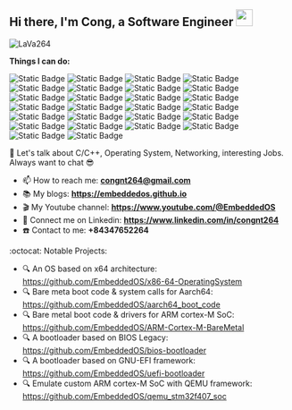 ## Hi there, I'm Cong, a Software Engineer <img src="https://emojis.slackmojis.com/emojis/images/1531849430/4246/blob-sunglasses.gif?1531849430" width="30"/>

![LaVa264](https://komarev.com/ghpvc/?username=LaVa264)

**Things I can do:**

![Static Badge](https://img.shields.io/badge/-C-45b8d8?style=flat-square&logo=c&logoColor=white)
![Static Badge](https://img.shields.io/badge/-C++-45b8d8?style=flat-square&logo=cplusplusbuilder&logoColor=white&color=8DD6F9)
![Static Badge](https://img.shields.io/badge/-Python-45b8d8?style=flat-square&logo=python&logoColor=white&color=2496ED)
![Static Badge](https://img.shields.io/badge/-Assembly-45b8d8?style=flat-square&logo=esphome&logoColor=white&color=2088FF)
![Static Badge](https://img.shields.io/badge/-Embedded_OS-45b8d8?style=flat-square&logo=educative&logoColor=white&color=4285F4)
![Static Badge](https://img.shields.io/badge/-Embedded_Linux-45b8d8?style=flat-square&logo=linux&logoColor=white&color=3178C6)
![Static Badge](https://img.shields.io/badge/-Firmware_MCU-45b8d8?style=flat-square&logo=amazonec2&logoColor=white&color=4000BF)
![Static Badge](https://img.shields.io/badge/-Linux_Kernel-45b8d8?style=flat-square&logo=linux&logoColor=white&color=311C87)
![Static Badge](https://img.shields.io/badge/-Networking-45b8d8?style=flat-square&logo=circuitverse&logoColor=white&color=430098)
![Static Badge](https://img.shields.io/badge/-TCP_IP-45b8d8?style=flat-square&logo=overcast&logoColor=white&color=B7178C)
![Static Badge](https://img.shields.io/badge/-WiFi_BLE-45b8d8?style=flat-square&logo=overcast&logoColor=white&color=E10098)
![Static Badge](https://img.shields.io/badge/-Network_Security-45b8d8?style=flat-square&logo=awssecretsmanager&logoColor=white&color=CC6699)
![Static Badge](https://img.shields.io/badge/-Bootloader-45b8d8?style=flat-square&logo=springboot&logoColor=white&color=DB7093)
![Static Badge](https://img.shields.io/badge/-BIOS_UEFI-45b8d8?style=flat-square&logo=springboot&logoColor=white&color=F05032)
![Static Badge](https://img.shields.io/badge/-Uboot-45b8d8?style=flat-square&logo=springboot&logoColor=white&color=E0234E)
![Static Badge](https://img.shields.io/badge/-Yocto-45b8d8?style=flat-square&logo=compilerexplorer&logoColor=white&color=DD1100)
![Static Badge](https://img.shields.io/badge/-FreeRTOS-45b8d8?style=flat-square&logo=tampermonkey&logoColor=white&color=CB3837)
![Static Badge](https://img.shields.io/badge/-x86_64_Arch-45b8d8?style=flat-square&logo=intel&logoColor=white&color=E34F26)
![Static Badge](https://img.shields.io/badge/-ARM_Arch-45b8d8?style=flat-square&logo=stmicroelectronics&logoColor=white&color=FB542B)
![Static Badge](https://img.shields.io/badge/-Docker-45b8d8?style=flat-square&logo=docker&logoColor=white&color=EC4A3F)
![Static Badge](https://img.shields.io/badge/-Load_balancer-45b8d8?style=flat-square&logo=awselasticloadbalancing&logoColor=white&color=F9A03C)
![Static Badge](https://img.shields.io/badge/-Firewall-45b8d8?style=flat-square&logo=springsecurity&logoColor=white&color=F7B93E)
![Static Badge](https://img.shields.io/badge/-Device_Driver_Model-45b8d8?style=flat-square&logo=modrinth&logoColor=white&color=47A248)
![Static Badge](https://img.shields.io/badge/-Debugger-45b8d8?style=flat-square&logo=quicklook&logoColor=white&color=green)
![Static Badge](https://img.shields.io/badge/-QEMU-45b8d8?style=flat-square&logo=qemu&logoColor=white&color=98eb34)
![Static Badge](https://img.shields.io/badge/-Virtualization-45b8d8?style=flat-square&logo=steelseries&logoColor=white&color=c9eb34)

💬 Let's talk about  C/C++, Operating System, Networking, interesting Jobs. Always want to chat :sunglasses: 

- 📫 How to reach me: **congnt264@gmail.com**
- 📚 My blogs: **https://embeddedos.github.io**
- 🎬 My Youtube channel: **https://www.youtube.com/@EmbeddedOS**
- 🔎 Connect me on Linkedin: **https://www.linkedin.com/in/congnt264**
- ☎️ Contact to me: **+84347652264**

:octocat: Notable Projects:

- 🔍 An OS based on x64 architecture: https://github.com/EmbeddedOS/x86-64-OperatingSystem
- 🔍 Bare meta boot code & system calls for Aarch64: https://github.com/EmbeddedOS/aarch64_boot_code
- 🔍 Bare metal boot code & drivers for ARM cortex-M SoC: https://github.com/EmbeddedOS/ARM-Cortex-M-BareMetal
- 🔍 A bootloader based on BIOS Legacy: https://github.com/EmbeddedOS/bios-bootloader
- 🔍 A bootloader based on GNU-EFI framework: https://github.com/EmbeddedOS/uefi-bootloader
- 🔍 Emulate custom ARM cortex-M SoC with QEMU framework: https://github.com/EmbeddedOS/qemu_stm32f407_soc

<!--
**LaVa264/LaVa264** is a ✨ _special_ ✨ repository because its `README.md` (this file) appears on your GitHub profile.

Here are some ideas to get you started:

- 🔭 I’m currently working on ...
- 🌱 I’m currently learning ...
- 👯 I’m looking to collaborate on ...
- 🤔 I’m looking for help with ...
- 💬 Ask me about ...
- 📫 How to reach me: ...
- 😄 Pronouns: ...
- ⚡ Fun fact: ...
-->
